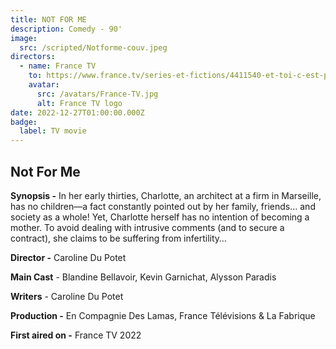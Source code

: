 ```yaml
---
title: NOT FOR ME
description: Comedy - 90'
image:
  src: /scripted/Notforme-couv.jpeg
directors:
  - name: France TV
    to: https://www.france.tv/series-et-fictions/4411540-et-toi-c-est-pour-quand.html
    avatar:
      src: /avatars/France-TV.jpg
      alt: France TV logo
date: 2022-12-27T01:00:00.000Z
badge:
  label: TV movie
---
```


## Not For Me

**Synopsis -** In her early thirties, Charlotte, an architect at a firm in Marseille, has no children—a fact constantly pointed out by her family, friends… and society as a whole! Yet, Charlotte herself has no intention of becoming a mother. To avoid dealing with intrusive comments (and to secure a contract), she claims to be suffering from infertility…

**Director -** Caroline Du Potet

**Main Cast** - Blandine Bellavoir, Kevin Garnichat, Alysson Paradis

**Writers** - Caroline Du Potet

**Production -** En Compagnie Des Lamas, France Télévisions & La Fabrique

**First aired on -** France TV 2022
